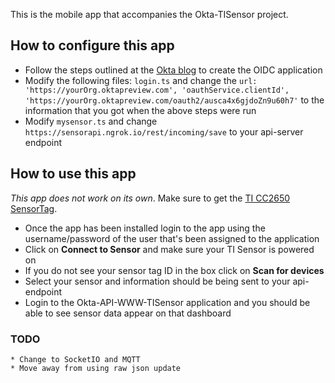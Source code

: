 This is the mobile app that accompanies the Okta-TISensor project. 

## How to configure this app
* Follow the steps outlined at the [Okta blog](https://developer.okta.com/blog/2017/08/22/build-an-ionic-app-with-user-authentication#create-an-openid-connect-app-in-okta) to create the OIDC application
* Modify the following files: ``login.ts`` and change the
 `url: 'https://yourOrg.oktapreview.com',
 'oauthService.clientId', 
'https://yourOrg.oktapreview.com/oauth2/ausca4x6gjdoZn9u60h7'`
to the information that you got when the above steps were run  
* Modify ``mysensor.ts`` and change `https://sensorapi.ngrok.io/rest/incoming/save` to your api-server endpoint
  
## How to use this app

*This app does not work on its own*. 
Make sure to get the [TI CC2650 SensorTag](http://www.ti.com/tool/TIDC-CC2650STK-SENSORTAG).

* Once the app has been installed login to the app using the username/password of the user that's been assigned to the application
* Click on **Connect to Sensor** and make sure your TI Sensor is powered on
* If you do not see your sensor tag ID in the box click on **Scan for devices**
* Select your sensor and information should be being sent to your api-endpoint
* Login to the Okta-API-WWW-TISensor application and you should be able to see sensor data appear on that dashboard

### TODO 
    * Change to SocketIO and MQTT
    * Move away from using raw json update
    